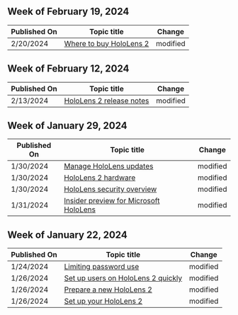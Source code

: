 <!-- This file is generated automatically each week. Changes made to this file will be overwritten.-->



## Week of February 19, 2024


| Published On |Topic title | Change |
|------|------------|--------|
| 2/20/2024 | [Where to buy HoloLens 2](/hololens/hololens2-purchase) | modified |


## Week of February 12, 2024


| Published On |Topic title | Change |
|------|------------|--------|
| 2/13/2024 | [HoloLens 2 release notes](/hololens/hololens-release-notes) | modified |


## Week of January 29, 2024


| Published On |Topic title | Change |
|------|------------|--------|
| 1/30/2024 | [Manage HoloLens updates](/hololens/hololens-updates) | modified |
| 1/30/2024 | [HoloLens 2 hardware](/hololens/hololens2-hardware) | modified |
| 1/30/2024 | [HoloLens security overview](/hololens/security-overview) | modified |
| 1/31/2024 | [Insider preview for Microsoft HoloLens](/hololens/hololens-insider) | modified |


## Week of January 22, 2024


| Published On |Topic title | Change |
|------|------------|--------|
| 1/24/2024 | [Limiting password use](/hololens/security-limiting-password-use) | modified |
| 1/26/2024 | [Set up users on HoloLens 2 quickly](/hololens/hololens2-new-user-optimize) | modified |
| 1/26/2024 | [Prepare a new HoloLens 2](/hololens/hololens2-setup) | modified |
| 1/26/2024 | [Set up your HoloLens 2](/hololens/hololens2-start) | modified |
